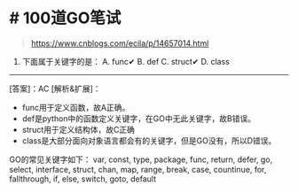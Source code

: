 # # 100道GO笔试

> https://www.cnblogs.com/ecila/p/14657014.html

1. 下面属于关键字的是：
   A. func✔ 
   B. def
   C. struct✔ 
   D. class

------

[答案]：AC
[解析&扩展]：

- func用于定义函数，故A正确。
- def是python中的函数定义关键字，在GO中无此关键字，故B错误。
- struct用于定义结构体，故C正确
- class是大部分面向对象语言都会有的关键字，但是GO没有，所以D错误。

GO的常见关键字如下：
var, const, type, package, func, return, defer, go, select, interface, struct, chan, map, range, break, case, countinue, for, fallthrough, if, else, switch, goto, default

